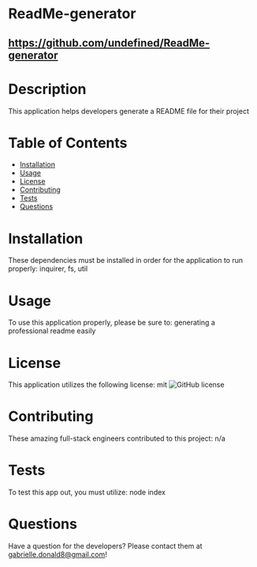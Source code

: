 

  # ReadMe-generator
  ## https://github.com/undefined/ReadMe-generator

  # Description
  This application helps developers generate a README file for their project

  # Table of Contents
  * [Installation](#installation)
  * [Usage](#usage)
  * [License](#license)
  * [Contributing](#contributing)
  * [Tests](#tests)
  * [Questions](#questions)
  
  # Installation
  These dependencies must be installed in order for the application to run properly: inquirer, fs, util

  # Usage
  To use this application properly, please be sure to: generating a professional readme easily

  # License
  This application utilizes the following license: mit
  ![GitHub license](https://img.shields.io/badge/license-MIT-blue.svg)

  # Contributing
  These amazing full-stack engineers contributed to this project: n/a

  # Tests
  To test this app out, you must utilize: node index

  # Questions
  Have a question for the developers? Please contact them at gabrielle.donald8@gmail.com!
  
